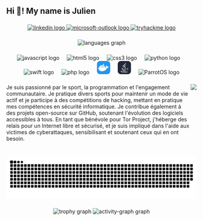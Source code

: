 <h2 align="left">Hi 👋! My name is Julien</h2>

###

<div align="center">
  <a href="https://www.linkedin.com/in/julien-heinen/" target="_blank">
    <img src="https://img.shields.io/static/v1?message=LinkedIn&logo=linkedin&label=&color=0077B5&logoColor=white&labelColor=&style=for-the-badge" height="35" alt="linkedin logo"  />
  </a>
  <a href="mailto:jxien@hyter.online" target="_blank">
    <img src="https://img.shields.io/static/v1?message=Outlook&logo=microsoft-outlook&label=&color=0078D4&logoColor=white&labelColor=&style=for-the-badge" height="35" alt="microsoft-outlook logo"  />
  </a>
  <a href="https://app.hackthebox.com/profile/1049527" target="_blank">
    <img src="https://img.shields.io/static/v1?message=HackTheBox&logo=tryhackme&label=&color=88cc14&logoColor=white&labelColor=&style=for-the-badge" height="35" alt="tryhackme logo"  />
  </a>
</div>

###

<div align="center">
  <img src="https://github-readme-stats.vercel.app/api/top-langs?username=julienheinen&locale=en&hide_title=false&layout=compact&card_width=320&langs_count=5&theme=dracula&hide_border=false" height="150" alt="languages graph"  />
</div>

###

<div align="center">
  <img src="https://skillicons.dev/icons?i=js" height="35" alt="javascript logo"  />
  <img width="12" />
  <img src="https://skillicons.dev/icons?i=html" height="35" alt="html5 logo"  />
  <img width="12" />
  <img src="https://skillicons.dev/icons?i=css" height="35" alt="css3 logo"  />
  <img width="12" />
  <img src="https://skillicons.dev/icons?i=py" height="35" alt="python logo"  />
  <img width="12" />
  <img src="https://cdn.simpleicons.org/swift/F05138" height="35" alt="swift logo"  />
  <img width="12" />
  <img src="https://skillicons.dev/icons?i=php" height="35" alt="php logo"  />
  <img width="12" />
  <img src="https://github.com/tandpfun/skill-icons/blob/main/icons/Docker.svg" height="35" alt="docker logo"  />
  <img width="12" />
  <img src="https://github.com/tandpfun/skill-icons/blob/main/icons/Java-Dark.svg" height="35" alt="java logo"  />
  <img width="12" />
  <img src="https://user-images.githubusercontent.com/45159366/128566111-d3bf3de5-d414-432f-a4bf-0049a27570a5.png" height="35" alt="ParrotOS logo"  />
</div>

###

<img align="right" height="150" src="https://media.giphy.com/media/v1.Y2lkPTc5MGI3NjExczNnMzh1aXFreHZxYjBhZnIwbTd2YjBoYXlmdTY3NGlkZGpjbWw1MyZlcD12MV9pbnRlcm5hbF9naWZfYnlfaWQmY3Q9Zw/l2JHVUriDGEtWOx0c/giphy.gif"  />

###

<p align="left">Je suis passionné par le sport, la programmation et l'engagement communautaire. Je pratique divers sports pour maintenir un mode de vie actif et je participe à des compétitions de hacking, mettant en pratique mes compétences en sécurité informatique. Je contribue également à des projets open-source sur GitHub, soutenant l'évolution des logiciels accessibles à tous. En tant que bénévole pour Tor Project, j'héberge des relais pour un Internet libre et sécurisé, et je suis impliqué dans l'aide aux victimes de cyberattaques, sensibilisant et soutenant ceux qui en ont besoin.</p>

###

<br clear="both">

<img src="https://raw.githubusercontent.com/julienheinen/julienheinen/output/snake.svg" alt="Snake animation" />

###

<div align="center">
  <img src="https://github-profile-trophy.vercel.app?username=julienheinen&theme=dracula&column=-1&row=1&margin-w=8&margin-h=8&no-bg=false&no-frame=false&order=4" height="150" alt="trophy graph"  />
  <img src="https://github-readme-activity-graph.vercel.app/graph?username=julienheinen&radius=16&theme=react&area=true&order=5" height="300" alt="activity-graph graph"  />
</div>

###
